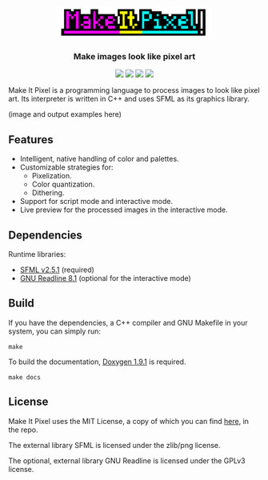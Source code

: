 

<p align="center"><img height="64px" src="doc/logo.png"></p>

<h3 align="center">Make images look like pixel art</h3>

<p align="center"><img src="https://img.shields.io/badge/C++-11-00599C?style=flat-square&logo=c%2B%2B"> <img src="https://img.shields.io/badge/SFML-v2.5.1-8CC445?logo=SFML&style=flat-square"> <a href="https://miguelmj.github.io/Candle"><!-- img src="https://img.shields.io/badge/code-documented-success?style=flat-square"/ --></a> <img src="https://img.shields.io/badge/version-v0.0_alpha-yellow?style=flat-square"/> <a href="LICENSE"><img src="https://img.shields.io/badge/license-MIT-informational?style=flat-square"/></a></p>

Make It Pixel is a programming language to process images to look like pixel art. Its interpreter is written in C++ and uses SFML as its graphics library.

(image and output examples here)

## Features

- Intelligent, native handling of color and palettes.
- Customizable strategies for:
  - Pixelization.
  - Color quantization.
  - Dithering.
- Support for script mode and interactive mode.
- Live preview for the processed images in the interactive mode.

## Dependencies

Runtime libraries:

- [SFML v2.5.1](https://www.sfml-dev.org/index.php) (required)
- [GNU Readline 8.1](https://tiswww.case.edu/php/chet/readline/rltop.html) (optional for the interactive mode)

## Build

If you have the dependencies, a C++ compiler and GNU Makefile in your system, you can simply run:

```shell
make
```

To build the documentation, [Doxygen 1.9.1](https://www.doxygen.nl/index.html) is required.

```shell
make docs
```

## License

Make It Pixel uses the MIT License, a copy of which you can find [here](LICENSE), in the repo.

The external library SFML is licensed under the zlib/png license.

The optional, external library GNU Readline is licensed under the GPLv3 license.
